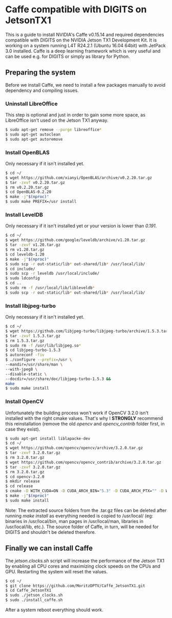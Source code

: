 # Caffe compatible with DIGITS on JetsonTX1

This is a guide to install NVIDIA's Caffe v0.15.14 and required dependencies compatible with DIGITS on the NVIDIA Jetson TX1 Development Kit. It is working on a system running L4T R24.2.1 (Ubuntu 16.04 64bit) with JetPack 3.0 installed. Caffe is a deep learning framework which is very useful and can be used e.g. for DIGITS or simply as library for Python.


## Preparing the system
Before we install Caffe, we need to install a few packages manually to avoid dependency and compiling issues.


### Uninstall LibreOffice
This step is optional and just in order to gain some more space, as LibreOffice isn't used on the Jetson TX1 anyway.
```sh
$ sudo apt-get remove --purge libreoffice*
$ sudo apt-get autoclean
$ sudo apt-get autoremove
```

### Install OpenBLAS
Only necessary if it isn't installed yet.
```sh
$ cd ~/
$ wget https://github.com/xianyi/OpenBLAS/archive/v0.2.20.tar.gz
$ tar -zxvf v0.2.20.tar.gz
$ rm v0.2.20.tar.gz
$ cd OpenBLAS-0.2.20
$ make -j"$(nproc)"
$ sudo make PREFIX=/usr install
```

### Install LevelDB
Only necessary if it isn't installed yet or your version is lower than *0.191*.
```sh
$ cd ~/
$ wget https://github.com/google/leveldb/archive/v1.20.tar.gz
$ tar -zxvf v1.20.tar.gz
$ rm v1.20.tar.gz
$ cd leveldb-1.20
$ make -j"$(nproc)"
$ sudo scp -r out-static/lib* out-shared/lib* /usr/local/lib/
$ cd include/
$ sudo scp -r leveldb /usr/local/include/
$ sudo ldconfig
$ cd ..
$ sudo rm -f /usr/local/lib/libleveldb*
$ sudo scp -r out-static/lib* out-shared/lib* /usr/local/lib/
```

### Install libjpeg-turbo
Only necessary if it isn't installed yet.
```sh
$ cd ~/
$ wget https://github.com/libjpeg-turbo/libjpeg-turbo/archive/1.5.3.tar.gz
$ tar -zxvf 1.5.3.tar.gz
$ rm 1.5.3.tar.gz
$ sudo rm -f /usr/lib/libjpeg.so*
$ cd libjpeg-turbo-1.5.3
$ autoreconf -fiv
$ ./configure --prefix=/usr \
--mandir=/usr/share/man \
--with-jpeg8 \
--disable-static \
--docdir=/usr/share/doc/libjpeg-turbo-1.5.3 &&
make
$ sudo make install
```

### Install OpenCV
Unfortunately the building process won't work if OpenCV 3.2.0 isn't installed with the right cmake values. That's why I **STRONGLY** recommend this reinstallation (remove the old *opencv* and *opencv_contrib* folder first, in case they exist).
```sh
$ sudo apt-get install liblapacke-dev
$ cd ~/
$ wget https://github.com/opencv/opencv/archive/3.2.0.tar.gz
$ tar -zxvf 3.2.0.tar.gz
$ rm 3.2.0.tar.gz
$ wget https://github.com/opencv/opencv_contrib/archive/3.2.0.tar.gz
$ tar -zxvf 3.2.0.tar.gz
$ rm 3.2.0.tar.gz
$ cd opencv-3.2.0
$ mkdir release
$ cd release
$ cmake -D WITH_CUDA=ON -D CUDA_ARCH_BIN="5.3" -D CUDA_ARCH_PTX="" -D WITH_GSTREAMER=ON -D WITH_OPENGL=ON -D WITH_LIBV4L=ON -D BUILD_TESTS=OFF -D BUILD_PERF_TESTS=OFF -D BUILD_EXAMPLES=OFF -D CMAKE_BUILD_TYPE=RELEASE -D CMAKE_INSTALL_PREFIX=/usr/local -D ENABLE_PRECOMPILED_HEADERS=OFF -D OPENCV_EXTRA_MODULES_PATH=~/opencv_contrib-3.2.0/modules ..
$ make -j"$(nproc)"
$ sudo make install
```
Note: The extracted source folders from the .tar.gz files can be deleted after running *make install* as everything needed is copied to /usr/local/ (eg: binaries in /usr/local/bin, man pages in /usr/local/man, libraries in /usr/local/lib, etc.). The source folder of Caffe, in turn, will be needed for DIGITS and shouldn't be deleted therefore.


## Finally we can install Caffe
The *jetson.clocks.sh* script will increase the performance of the Jetson TX1 by enabling all CPU cores and maximizing clock speeds on the CPUs and GPU. Restarting the system will reset the values.
```sh
$ cd ~/
$ git clone https://github.com/MoritzDPTV/Caffe_JetsonTX1.git
$ cd Caffe_JetsonTX1
$ sudo ./jetson_clocks.sh
$ sudo ./install_caffe.sh
```
After a system reboot everything should work.
